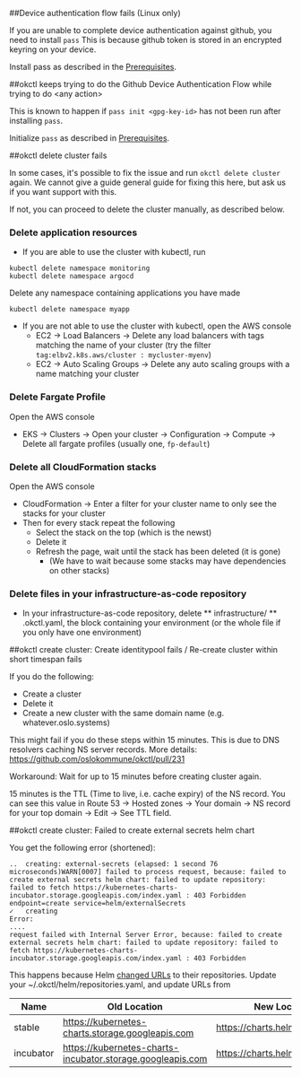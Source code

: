 ##Device authentication flow fails (Linux only)

If you are unable to complete device authentication against github, you need to install `pass`
This is because github token is stored in an encrypted keyring on your device.

Install pass as described in the [Prerequisites](../../getting-started/prerequisites/#pass-linux-only).

##okctl keeps trying to do the Github Device Authentication Flow while trying to do \<any action\>

This is known to happen if `pass init <gpg-key-id>` has not been run after installing `pass`.

Initialize `pass` as described in [Prerequisites](../../getting-started/prerequisites/#initialize-pass).

##okctl delete cluster fails

In some cases, it's possible to fix the issue and run `okctl delete cluster` again. We cannot give a guide general
guide for fixing this here, but ask us if you want support with this.

If not, you can proceed to delete the cluster manually, as described below.

### Delete application resources

* If you are able to use the cluster with kubectl, run

```shell
kubectl delete namespace monitoring
kubectl delete namespace argocd
```

Delete any namespace containing applications you have made

```shell
kubectl delete namespace myapp
```

* If you are not able to use the cluster with kubectl, open the AWS console
  * EC2 -> Load Balancers -> Delete any load balancers with tags matching the name of your cluster (try the filter
    `tag:elbv2.k8s.aws/cluster : mycluster-myenv`)
  * EC2 -> Auto Scaling Groups -> Delete any auto scaling groups with a name matching your cluster

### Delete Fargate Profile

Open the AWS console
* EKS -> Clusters -> Open your cluster -> Configuration -> Compute -> Delete all fargate profiles
  (usually one, `fp-default`) 

### Delete all CloudFormation stacks

Open the AWS console
* CloudFormation -> Enter a filter for your cluster name to only see the stacks for your cluster 
* Then for every stack repeat the following
  * Select the stack on the top (which is the newst)
  * Delete it
  * Refresh the page, wait until the stack has been deleted (it is gone)
    * (We have to wait because some stacks may have dependencies on other stacks) 

### Delete files in your infrastructure-as-code repository

* In your infrastructure-as-code repository, delete
  ** infrastructure/<env>
  ** .okctl.yaml, the block containing your environment (or the whole file if you only have one environment)


##okctl create cluster: Create identitypool fails / Re-create cluster within short timespan fails

If you do the following:

* Create a cluster
* Delete it
* Create a new cluster with the same domain name (e.g. whatever.oslo.systems)

This might fail if you do these steps within 15 minutes. This is due to DNS resolvers caching NS server records.
More details: https://github.com/oslokommune/okctl/pull/231

Workaround: Wait for up to 15 minutes before creating cluster again.

15 minutes is the TTL (Time to live, i.e. cache expiry) of the NS record. You can see this value in
Route 53 -> Hosted zones -> Your domain -> NS record for your top domain -> Edit -> See TTL field.

##okctl create cluster: Failed to create external secrets helm chart

You get the following error (shortened):

```
..  creating: external-secrets (elapsed: 1 second 76 microseconds)WARN[0007] failed to process request, because: failed to create external secrets helm chart: failed to update repository: failed to fetch https://kubernetes-charts-incubator.storage.googleapis.com/index.yaml : 403 Forbidden  endpoint=create service=helm/externalSecrets
✓   creating
Error:
....
request failed with Internal Server Error, because: failed to create external secrets helm chart: failed to update repository: failed to fetch https://kubernetes-charts-incubator.storage.googleapis.com/index.yaml : 403 Forbidden
```

This happens because Helm
[changed URLs](https://helm.sh/blog/new-location-stable-incubator-charts/#:~:text=The%20new%20location%20for%20the,use%20before%20November%2013%2C%202020.)
to their repositories. Update your ~/.okctl/helm/repositories.yaml, and update URLs from

| Name     | Old Location                                               | New Location                     |
| -------- | ---------------------------------------------------------- | -------------------------------- |
stable	   | https://kubernetes-charts.storage.googleapis.com           | https://charts.helm.sh/stable    |
incubator  | https://kubernetes-charts-incubator.storage.googleapis.com | https://charts.helm.sh/incubator |

